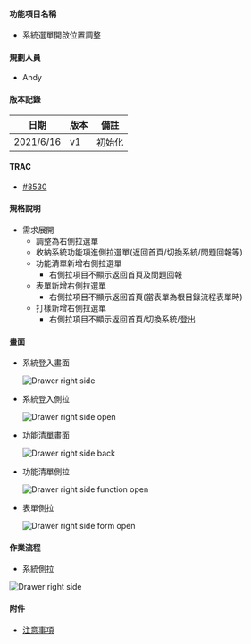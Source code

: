#### <div id="item">功能項目名稱</div>
  * 系統選單開啟位置調整

#### <div id="user">規劃人員</div>
  * Andy

#### <div id="version">版本記錄</div>
  |日期|版本|備註|
  |---|---|---|
  |2021/6/16|v1|初始化|

#### <div id="trac">TRAC</div>
  * [#8530](http://trac.uneec.com/trac/neco/ticket/8530)

#### <div id="specification">規格說明</div>
  * 需求展開
    * 調整為右側拉選單
    * 收納系統功能項進側拉選單(返回首頁/切換系統/問題回報等)
    * 功能清單新增右側拉選單
      * 右側拉項目不顯示返回首頁及問題回報
    * 表單新增右側拉選單
      * 右側拉項目不顯示返回首頁(當表單為根目錄流程表單時)
    * 打樣新增右側拉選單
      * 右側拉項目不顯示返回首頁/切換系統/登出

#### <div id="photo">畫面</div>

  * 系統登入畫面
    
    ![Drawer right side](./image/drawer_right_side_icon.png)

  * 系統登入側拉
    
    ![Drawer right side open](./image/drawer_right_side_system.png)

  * 功能清單畫面
    
    ![Drawer right side back](./image/drawer_right_side_icon_back.png)

  * 功能清單側拉
    
    ![Drawer right side function open](./image/drawer_right_side_function.png)

  * 表單側拉
    
    ![Drawer right side form open](./image/drawer_right_side_form.png)

#### <div id="workflow">作業流程</div>

  * 系統側拉
  
  ![Drawer right side](./image/workflow_drawer_right_side.png)

#### <div id="attachment">附件</div>
  * [注意事項](Warning.md)

